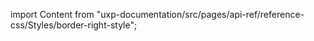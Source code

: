 
import Content from "uxp-documentation/src/pages/api-ref/reference-css/Styles/border-right-style";

<Content query="product=xd"/>
